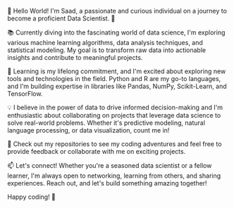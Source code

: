 👋 Hello World! I'm Saad, a passionate and curious individual on a journey to become a proficient Data Scientist. 🚀

📚 Currently diving into the fascinating world of data science, I'm exploring various machine learning algorithms, data analysis techniques, and statistical modeling. My goal is to transform raw data into actionable insights and contribute to meaningful projects.

🌱 Learning is my lifelong commitment, and I'm excited about exploring new tools and technologies in the field. Python and R are my go-to languages, and I'm building expertise in libraries like Pandas, NumPy, Scikit-Learn, and TensorFlow.

💡 I believe in the power of data to drive informed decision-making and I'm enthusiastic about collaborating on projects that leverage data science to solve real-world problems. Whether it's predictive modeling, natural language processing, or data visualization, count me in!

🔭 Check out my repositories to see my coding adventures and feel free to provide feedback or collaborate with me on exciting projects.

📫 Let's connect! Whether you're a seasoned data scientist or a fellow learner, I'm always open to networking, learning from others, and sharing experiences. Reach out, and let's build something amazing together!

Happy coding! 🚀
